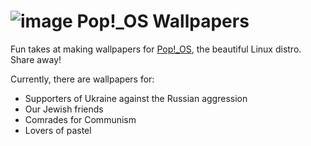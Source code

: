 # ![image](https://i.imgur.com/gtqhWxJ.png) Pop!_OS Wallpapers
Fun takes at making wallpapers for [Pop!_OS](https://pop.system76.com/), the beautiful Linux distro. Share away! 

Currently, there are wallpapers for:
- Supporters of Ukraine against the Russian aggression
- Our Jewish friends
- Comrades for Communism
- Lovers of pastel
